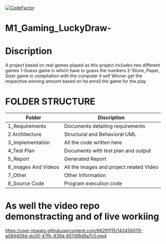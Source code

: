 [![CodeFactor](https://www.codefactor.io/repository/github/manishsakpal/m1_gaming_luckydraw-/badge)](https://www.codefactor.io/repository/github/manishsakpal/m1_gaming_luckydraw-)

# M1_Gaming_LuckyDraw-

# Discription 
A project based on real games played as this project includes two different games 
1-Guess game in which have to guess the numbers
2-Stone, Paper, Sizer game in compitation with the computer it self
Winner get the respective winning amount based on he enroll the game for the play


# FOLDER STRUCTURE

| Folder          |       Discription                                               |
| ----------------- | ------------------------------------------------------------------ |
| 1_Requirements	 |Documents detailing requirements |
| 2 Architecture	 |Structural and Behavioral UML |
| 3_Implementation	 |All the code written here |
| 4_Test Plan |Documents with test plan and output|
  5_Report     |Generated Report|
  6_Images And Videos|All the Images and project related Video|
  7_Other|Other Information|
  8_Source Code|Program execution code|
  

# As well the video repo demonstracting and of live workiing
https://user-images.githubusercontent.com/86291115/143456079-a084409d-dc00-47fb-839d-857df8d9a7c5.mp4
